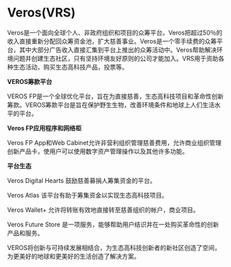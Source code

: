 # Veros(VRS)

Veros是一个面向全球个人、非政府组织和项目的众筹平台。Veros把超过50％的收入直接重新分配回众筹资金池，扩大慈善事业。Veros是一个零手续费的众筹平台，其中大部分广告收入直接汇集到平台上推出的众筹活动中。Veros帮助解决环境问题并创建生态社区，只有坚持环境友好原则的公司才能加入。VRS用于资助各种生态活动，购买生态高科技产品，投票等。

**VEROS筹款平台**

VEROS FP是一个全球优化平台，旨在为直接慈善，生态高科技项目和革命性创新筹款。VEROS筹款平台是旨在保护野生生物，改善环境条件和地球上人们生活水平的平台。

**Veros FP应用程序和网络柜**

Veros FP App和Web Cabinet允许非营利组织管理慈善费用，允许商业组织管理创新产品卡，使用户可以使用数字资产管理操作以及其他许多功能。

**平台生态**

Veros Digital Hearts
鼓励慈善募捐人筹集资金的平台。

Veros Atlas
该平台有助于筹集资金以实现生态高科技项目。

Veros Wallet+
允许将转账有效地直接转至慈善组织的帐户，商业项目。

Veros Future Store
是一项服务，能够帮助用户结识并在一处购买革命性的创新产品和服务。

VEROS将创新与可持续发展相结合，为生态高科技创新者的新社区创造了空间，为更美好的地球和更美好的生活创造了解决方案。
